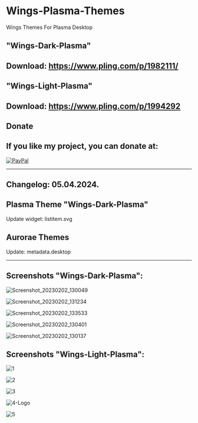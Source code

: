# Wings-Plasma-Themes
Wings Themes For Plasma Desktop


"Wings-Dark-Plasma" 
------------------

Download: https://www.pling.com/p/1982111/
-------------------------------------------

"Wings-Light-Plasma" 
--------------------

Download: https://www.pling.com/p/1994292
------------------------------------------



<html>
  <head>
    <meta charset="utf-8" />
  </head>
  <body>
    <h2>Donate</h2>
    <h2>If you like my project, you can donate at:</h2>
    <a href="https://www.paypal.com/paypalme/VesnaLazic">
    <img src="PayPal.png" alt="PayPal" />
    </a>
  </body>
</html>

_____________________________________

Changelog: 05.04.2024.
----------------------

Plasma Theme "Wings-Dark-Plasma"
--------------------------------------------------------

Update widget: listitem.svg

Aurorae Themes
--------------

Update: metadata.desktop

________________________________________________________

Screenshots "Wings-Dark-Plasma":
---------------------------------

![Screenshot_20230202_130049](https://user-images.githubusercontent.com/45247573/216758215-4054236a-ee46-49e2-99ac-70b71fdda94e.png)

![Screenshot_20230202_131234](https://user-images.githubusercontent.com/45247573/216758229-214502fb-dfc0-4c16-9fb8-f1b09174da52.png)

![Screenshot_20230202_133533](https://user-images.githubusercontent.com/45247573/216758241-7878416c-e6f4-46e3-8093-f03788ba555c.png)

![Screenshot_20230202_130401](https://user-images.githubusercontent.com/45247573/216758261-41f10ce7-ef40-4ab6-be6a-45f7e69a2544.png)

![Screenshot_20230202_130137](https://user-images.githubusercontent.com/45247573/216758268-bda8089d-5140-43f8-99ee-a8f65d2e9175.png)


Screenshots "Wings-Light-Plasma":
---------------------------------

![1](https://user-images.githubusercontent.com/45247573/221347389-12c3cdc7-e264-4dfe-88e1-5a08a89682bc.jpg)

![2](https://user-images.githubusercontent.com/45247573/221347399-a474f522-689f-4d2f-af5f-f5933bea6631.jpg)

![3](https://user-images.githubusercontent.com/45247573/221347423-6ce76d3b-fd55-4db3-b98b-c92bcff9db7c.png)

![4-Logo](https://user-images.githubusercontent.com/45247573/221347427-25d51de8-93f5-48ed-9034-d87ab44a01ed.png)

![5](https://user-images.githubusercontent.com/45247573/221347439-aba61063-0d12-44e2-bdaa-87899b78288c.png)



